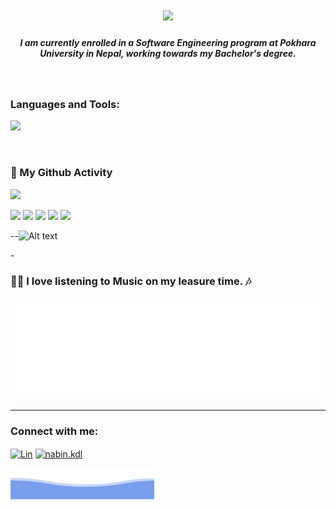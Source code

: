 <h1 align="center">
    <img src="https://readme-typing-svg.herokuapp.com?font=Fira+Code&weight=600&size=30&duration=2000&pause=1000&color=497EF7&background=9366FF00&center=true&vCenter=true&random=false&width=435&lines=Hi+there!%F0%9F%91%8B;I+am+Sanchit+Poudel">
</h1>
<h5 align="center">I am currently enrolled in a Software Engineering program at Pokhara University in Nepal, working towards my Bachelor's degree.
</h5>

 <p>&nbsp;</p>

<h3 align="left">Languages and Tools:</h3>

![](https://skillicons.dev/icons?i=react,ts,js,tailwind,mongodb,firebase,c,git,js,figma,netlify,vscode,vercel&perline=20)

<br>

### 👨 My Github Activity

<img src="https://github-readme-streak-stats.herokuapp.com?user=poudelsanchit&theme=github-dark-blue&hide_border=true&card_width=1000" width="700"/>

![](http://github-profile-summary-cards.vercel.app/api/cards/profile-details?username=poudelsanchit&theme=github_dark)
![](http://github-profile-summary-cards.vercel.app/api/cards/repos-per-language?username=poudelsanchit&theme=github_dark)
![](http://github-profile-summary-cards.vercel.app/api/cards/most-commit-language?username=poudelsanchit&theme=github_dark)
![](http://github-profile-summary-cards.vercel.app/api/cards/stats?username=poudelsanchit&theme=github_dark)
![](http://github-profile-summary-cards.vercel.app/api/cards/productive-time?username=poudelsanchit&theme=github_dark&utcOffset=8)

--![Alt text](https://spotify-recently-played-readme.vercel.app/api?user=312knnsjy3cvsyoqnred5lic3erq)</p> -

### 👨‍💻 I love listening to Music on my leasure time. 🎶


<p align="left">
  <a href="https://open.spotify.com/artist/69xcFpmqTOmFNOL08Bxyci" target="_blank" >
    <img src="https://raw.githubusercontent.com/nabin-kandel/nabin-kandel/1e8382b08d1a06e6b77a8907f18c50d429a0caf2/assect/avi.svg" target="_blank"/></a>
</p>


<hr>
<h3 align="left">Connect with me:</h3>
<p align="left">

<a href="https://www.linkedin.com/in/poudelsanchit/" target="_blank"><img align="center" src="https://raw.githubusercontent.com/rahuldkjain/github-profile-readme-generator/master/src/images/icons/Social/linked-in-alt.svg" alt="Lin" height="30" width="40" /></a>
<a href="https://instagram.com/poudelsanchit" target="_blank"><img align="center" src="https://raw.githubusercontent.com/rahuldkjain/github-profile-readme-generator/master/src/images/icons/Social/instagram.svg" alt="nabin.kdl" height="30" width="40" /></a><span>
<!-- <a href="https://discord.gg/https://discord.gg/RfKzrdBd" target="_blank"><img align="center" src="https://raw.githubusercontent.com/rahuldkjain/github-profile-readme-generator/master/src/images/icons/Social/discord.svg" alt="https://discord.gg/RfKzrdBd" height="30" width="40" /></span></a> -->
</p>

<img src="https://raw.githubusercontent.com/nabin-kandel/nabin-kandel/0eee02d490344b74bd431dd04aef32c67d6c91ac/assect/bottom_header.svg"/>
